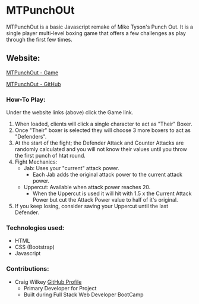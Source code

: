 # MTPunchOUt
MTPunchOut is a basic Javascript remake of Mike Tyson's Punch Out.  It is a single player multi-level boxing game that offers a few challenges as play through the first few times.


## Website:
[MTPunchOut - Game](https://devcwilkey.github.io/MTPunchOut/)

[MTPunchOut - GitHub](https://github.com/devcwilkey/MTPunchOut)


### How-To Play:
Under the website links (above) click the Game link.
1. When loaded, clients will click a single character to act as "Their" Boxer.
2. Once "Their" boxer is selected they will choose 3 more boxers to act as "Defenders".
3. At the start of the fight; the Defender Attack and Counter Attacks are randomly calculated and you will not know their values until you throw the first punch of htat round.
4. Fight Mechanics:
   - Jab: Uses your "current" attack power.
      - Each Jab adds the original attack power to the current attack power.
   - Uppercut: Available when attack power reaches 20.
      - When the Uppercut is used it will hit with 1.5 x the Current Attack Power but cut the Attack Power value to half of it's original.
5. If you keep losing, consider saving your Uppercut until the last Defender.


### Technologies used:
- HTML
- CSS (Bootstrap)
- Javascript


### Contributions:
- Craig Wilkey [GitHub Profile](https://github.com/devcwilkey)
  - Primary Developer for Project
  - Built during Full Stack Web Developer BootCamp
